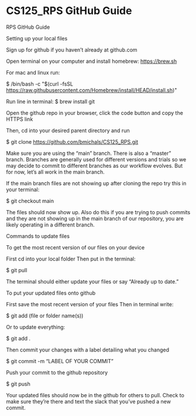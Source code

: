 # CS125_RPS GitHub Guide

RPS GitHub Guide

Setting up your local files

Sign up for github if you haven’t already at github.com


Open terminal on your computer and install homebrew: https://brew.sh

For mac and linux run: 

$ /bin/bash -c "$(curl -fsSL https://raw.githubusercontent.com/Homebrew/install/HEAD/install.sh)"

Run line in terminal: $ brew install git

Open the github repo in your browser, click the code button and copy the HTTPS link



Then, cd into your desired parent directory and run

$ git clone ​​https://github.com/bmichals/CS125_RPS.git

Make sure you are using the “main” branch. There is also a “master” branch. Branches are generally used for different versions and trials so we may decide to commit to different branches as our workflow evolves. But for now, let’s all work in the main branch.

If the main branch files are not showing up after cloning the repo try this in your terminal:

$ git checkout main

The files should now show up. Also do this if you are trying to push commits and they are not showing up in the main branch of our repository, you are likely operating in a different branch.


Commands to update files

To get the most recent version of our files on your device

First cd into your local folder
Then put in the terminal:

$ git pull

The terminal should either update your files or say “Already up to date.”


To put your updated files onto github

First save the most recent version of your files
Then in terminal write:

$ git add (file or folder name(s))

Or to update everything:

$ git add .

Then commit your changes with a label detailing what you changed

$ git commit -m “LABEL OF YOUR COMMIT”


Push your commit to the github repository

$ git push


Your updated files should now be in the github for others to pull. Check to make sure they’re there and text the slack that you’ve pushed a new commit.


